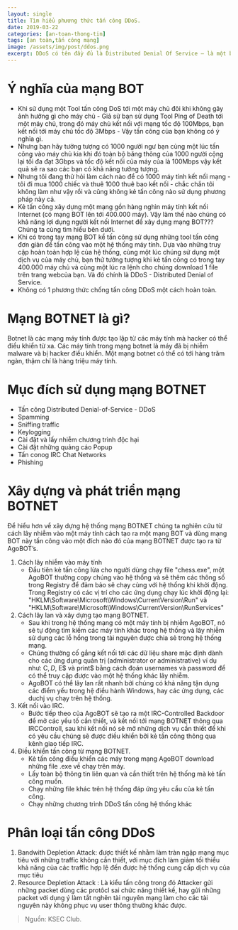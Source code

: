 ```yaml
---
layout: single
title: Tìm hiểu phương thức tấn công DDoS.
date: 2019-03-22
categories: [an-toan-thong-tin]
tags: [an toàn,tấn công mạng]
image: /assets/img/post/ddos.png
excerpt: DDoS có tên đầy đủ là Distributed Denial Of Service – là một biến thể của loại tấn công DOS. Đây là một hình thức tấn công từ chối dịch vụ phân tán, nó làm cho người bị tấn công không thể sử dụng một dịch vụ nào đó, nó có thể khiến bạn không thể kết nối với một dịch vụ internet, hoặc nó có thể làm ngưng hoạt động của một chiếc máy tính, một mạng lan nội bộ hoặc thậm chí là cả một hệ thống mạng.
---
```


# Ý nghĩa của mạng BOT
* Khi sử dụng một Tool tấn công DoS tới một máy chủ đôi khi không gây ảnh hưởng gì cho máy chủ - Giả sử bạn sử dụng Tool Ping of Death tới một máy chủ, trong đó máy chủ kết nối với mạng tốc độ 100Mbps, bạn kết nối tới máy chủ tốc độ 3Mbps - Vậy tấn công của bạn không có ý nghĩa gì.
* Nhưng bạn hãy tưởng tượng có 1000 người ngư bạn cùng một lúc tấn công vào máy chủ kia khi đó toàn bộ băng thông của 1000 người cộng lại tối đa đạt 3Gbps và tốc độ kết nối của máy của là 100Mbps vậy kết quả sẽ ra sao các bạn có khả năng tưởng tượng.
* Nhưng tôi đang thử hỏi làm cách nào để có 1000 máy tính kết nối mạng - tôi đi mua 1000 chiếc và thuê 1000 thuê bao kết nối - chắc chắn tôi không làm như vậy rồi và cũng không kẻ tấn công nào sử dụng phương pháp này cả.
* Kẻ tấn công xây dựng một mạng gồn hàng nghìn máy tính kết nối Internet (có mạng BOT lên tới 400.000 máy). Vậy làm thế nào chúng có khả năng lợi dụng người kết nối Internet để xây dựng mạng BOT??? Chúng ta cùng tìm hiểu bên dưới.
* Khi có trong tay mạng BOT kể tấn công sử dụng những tool tấn công đơn giản để tấn công vào một hệ thống máy tính. Dựa vào những truy cập hoàn toàn hợp lệ của hệ thống, cùng một lúc chúng sử dụng một dịch vụ của máy chủ, bạn thử tưởng tượng khi kẻ tấn công có trong tay 400.000 máy chủ và cùng một lúc ra lệnh cho chúng download 1 file trên trang webcủa bạn. Và đó chính là DDoS - Distributed Denial of Service.
* Không có 1 phương thức chống tấn công DDoS một cách hoàn toàn.

# Mạng BOTNET là gì?
Botnet là các mạng máy tính được tạo lập từ các máy tính mà hacker có thể điều khiển từ xa. Các máy tính trong mạng botnet là máy đã bị nhiễm malware và bị hacker điều khiển. Một mạng botnet có thể có tới hàng trăm ngàn, thậm chí là hàng triệu máy tính.

# Mục đích sử dụng mạng BOTNET
* Tấn công Distributed Denial-of-Service - DDoS
* Spamming
* Sniffing traffic
* Keylogging
* Cài đặt và lấy nhiễm chương trình độc hại
* Cài đặt những quảng cáo Popup
* Tấn conog IRC Chat Networks
* Phishing

# Xây dựng và phát triển mạng BOTNET
Để hiểu hơn về xây dựng hệ thống mạng BOTNET chúng ta nghiên cứu từ cách lây nhiễm vào một máy tính cách tạo ra một mạng BOT và dùng mạng BOT này tấn công vào một đích nào đó của mạng BOTNET được tạo ra từ AgoBOT’s.
1. Cách lây nhiễm vào máy tính
    * Đầu tiên kẻ tấn công lừa cho người dùng chạy file "chess.exe", một AgoBOT thường copy chúng vào hệ thống và sẽ thêm các thông số trong Registry để đảm bảo sẽ chạy cùng với hệ thống khi khởi động. Trong Registry có các vị trí cho các ứng dụng chạy lúc khởi động lại: "HKLM\Software\Microsoft\Windows\CurrentVersion\Run" và "HKLM\Software\Microsoft\Windows\CurrentVersion\RunServices"
2. Cách lây lan và xây dựng tạo mạng BOTNET.
    * Sau khi trong hệ thống mạng có một máy tính bị nhiễm AgoBOT, nó sẽ tự động tìm kiếm các máy tính khác trong hệ thống và lây nhiễm sử dụng các lỗ hổng trong tài nguyên được chia sẻ trong hệ thống mạng.
    * Chúng thường cố gắng kết nối tới các dữ liệu share mặc định dành cho các ứng dụng quản trị  (administrator or administrative) ví dụ như: C$, D$, E$ và print$ bằng cách đoán usernames và password để có thể truy cập được vào một hệ thống khác lây nhiễm.
    * AgoBOT có thể lây lan rất nhanh bởi chúng có khả năng tận dụng các điểm yếu trong hệ điều hành Windows, hay các ứng dụng, các duchj vụ chạy trên hệ thống.
3. Kết nối vào IRC.
    * Bước tiếp theo của AgoBOT sẽ tạo ra một IRC-Controlled Backdoor để mở các yếu tố cần thiết, và kết nối tới mạng BOTNET thông qua IRCControll, sau khi kết nối nó sẽ mở những dịch vụ cần thiết để khi có yêu cầu chúng sẽ được điều khiển bởi kẻ tấn công thông qua kênh giao tiếp IRC.
4. Điều khiển tấn công từ mạng BOTNET.
    * Kẻ tấn công điều khiển các máy trong mạng AgoBOT download những file .exe về chạy trên máy.
    * Lấy toàn bộ thông tin liên quan và cần thiết trên hệ thống mà kẻ tấn công muốn.
    * Chạy những file khác trên hệ thống đáp ứng yêu cầu của kẻ tấn công.
    * Chạy những chương trình DDoS tấn công hệ thống khác

# Phân loại tấn công DDoS
1. Bandwith Depletion Attack: được thiết kế nhằm làm tràn ngập mạng mục tiêu với những traffic không cần thiết, với mục đích làm giảm tối thiểu khả năng của các traffic hợp lệ đến được hệ thống cung cấp dịch vụ của mục tiêu
2. Resource Depletion Attack : Là kiểu tấn công trong đó Attacker gửi những packet dùng các protôcl sai chức năng thiết kế, hay gửi những packet với dụng ý làm tắt nghẽn tài nguyên mạng làm cho các tài nguyên này không phục vụ user thông thường khác được.

> Nguồn: KSEC Club.